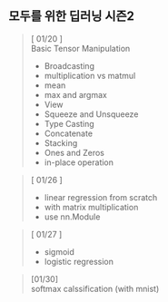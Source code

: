 ## 모두를 위한 딥러닝 시즌2 

> [ 01/20 ]  
> Basic Tensor Manipulation   
> - Broadcasting    
> - multiplication vs matmul    
> - mean    
> - max and argmax    
> - View    
> - Squeeze and Unsqueeze   
> - Type Casting    
> - Concatenate   
> - Stacking    
> - Ones and Zeros    
> - in-place operation    


> [ 01/26 ]   
> - linear regression from scratch    
> - with matrix multiplication    
> - use nn.Module     

> [ 01/27 ]   
> - sigmoid     
> - logistic regression     

> [01/30]   
> softmax calssification (with mnist)   
> 

